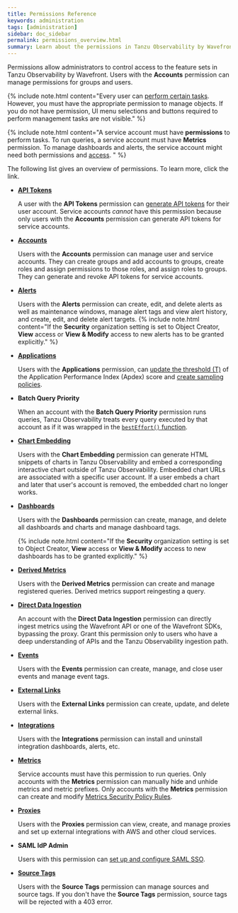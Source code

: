 ```yaml
---
title: Permissions Reference
keywords: administration
tags: [administration]
sidebar: doc_sidebar
permalink: permissions_overview.html
summary: Learn about the permissions in Tanzu Observability by Wavefront.
---
```


Permissions allow administrators to control access to the feature sets in Tanzu Observability by Wavefront. Users with the **Accounts** permission can manage permissions for groups and users.

{% include note.html content="Every user can [perform certain tasks](user-accounts.html#what-can-a-new-user-do). However, you must have the appropriate permission to manage objects. If you do not have permission, UI menu selections and buttons required to perform management tasks are not visible." %}

{% include note.html content="A service account must have **permissions** to perform tasks. To run queries, a service account must have **Metrics** permission. To manage dashboards and alerts, the service account might need both permissions and [access](access.html). " %}

The following list gives an overview of permissions. To learn more, click the link.

- **[API Tokens](users_account_managing.html#generate-an-api-token)**

    A user with the **API Tokens** permission can [generate API tokens](users_account_managing.html#generate-an-api-token) for their user account. Service accounts *cannot* have this permission because only users with the **Accounts** permission can generate API tokens for service accounts.

- **[Accounts](users_roles.html)** 
    
    Users with the **Accounts** permission can manage user and service accounts. They can create groups and add accounts to groups, create roles and assign permissions to those roles, and assign roles to groups. They can generate and revoke API tokens for service accounts.
    
- **[Alerts](alerts.html)** 

    Users with the **Alerts** permission can create, edit, and delete alerts as well as maintenance windows, manage alert tags and view alert history, and create, edit, and delete alert targets.
    {% include note.html content="If the **Security** organization setting is set to Object Creator, **View** access or **View & Modify** access to new alerts has to be granted explicitly." %}
    
- **[Applications](tracing_apdex.html)** 

    Users with the **Applications** permission, can [update the threshold (T)](tracing_apdex.html) of the Application Performance Index (Apdex) score and [create sampling policies](trace_sampling_policies.html).
    
- **Batch Query Priority** 

    When an account with the **Batch Query Priority** permission runs queries, Tanzu Observability treats every query executed by that account as if it was wrapped in the [`bestEffort()` function](ts_bestEffort.html).
    
- **[Chart Embedding](ui_sharing.html#embed-a-chart-in-other-uis)**  
    
    Users with the **Chart Embedding** permission can generate HTML snippets of charts in Tanzu Observability and embed a corresponding interactive chart outside of Tanzu Observability. Embedded chart URLs are associated with a specific user account. If a user embeds a chart and later that user's account is removed, the embedded chart no longer works.
    
- **[Dashboards](ui_dashboards.html)** 

    Users with the **Dashboards** permission can create, manage, and delete all dashboards and charts and manage dashboard tags.
   
    {% include note.html content="If the **Security** organization setting is set to Object Creator, **View** access or **View & Modify** access to new dashboards has to be granted explicitly." %}
   
 - **[Derived Metrics](derived_metrics.html)** 
     
     Users with the **Derived Metrics** permission can create and manage registered queries. Derived metrics support reingesting a query.
     
- **[Direct Data Ingestion](direct_ingestion.html)**
    
    An account with the **Direct Data Ingestion** permission can directly ingest metrics using the Wavefront API or one of the Wavefront SDKs, bypassing the proxy. Grant this permission only to users who have a deep understanding of APIs and the Tanzu Observability ingestion path.
    
- **[Events](events.html)** 

    Users with the **Events** permission can create, manage, and close user events and manage event tags.
    
- **[External Links](external_links_managing.html)** 

    Users with the **External Links** permission can create, update, and delete external links.
    
- **[Integrations](integrations.html)**

    Users with the **Integrations** permission can install and uninstall integration dashboards, alerts, etc.
    
- **[Metrics](metric_types.html)**

    Service accounts must have this permission to run queries. Only accounts with the **Metrics** permission can manually hide and unhide metrics and metric prefixes. Only accounts with the **Metrics** permission can create and modify [Metrics Security Policy Rules](metrics_security.html).
    
- **[Proxies](proxies_installing.html#managing-proxy-services)** 

    Users with the **Proxies** permission can view, create, and manage proxies and set up external integrations with AWS and other cloud services.
    
- **SAML IdP Admin**

    Users with this permission can [set up and configure SAML SSO](auth_self_service_sso.html).
    
- **[Source Tags](sources_managing.html)**

    Users with the **Source Tags** permission can manage sources and source tags. If you don't have the **Source Tags** permission, source tags will be rejected with a 403 error.
